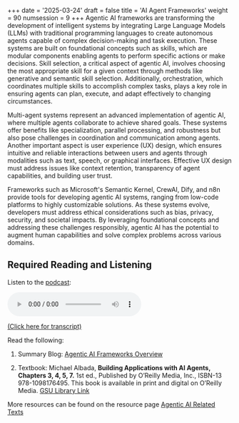 +++
date = '2025-03-24'
draft = false
title = 'AI Agent Frameworks'
weight = 90
numsession = 9
+++
Agentic AI frameworks are transforming the development of intelligent systems by integrating Large Language Models (LLMs) with traditional programming languages to create autonomous agents capable of complex decision-making and task execution. These systems are built on foundational concepts such as skills, which are modular components enabling agents to perform specific actions or make decisions. Skill selection, a critical aspect of agentic AI, involves choosing the most appropriate skill for a given context through methods like generative and semantic skill selection. Additionally, orchestration, which coordinates multiple skills to accomplish complex tasks, plays a key role in ensuring agents can plan, execute, and adapt effectively to changing circumstances.

<!-- more -->

Multi-agent systems represent an advanced implementation of agentic AI, where multiple agents collaborate to achieve shared goals. These systems offer benefits like specialization, parallel processing, and robustness but also pose challenges in coordination and communication among agents. Another important aspect is user experience (UX) design, which ensures intuitive and reliable interactions between users and agents through modalities such as text, speech, or graphical interfaces. Effective UX design must address issues like context retention, transparency of agent capabilities, and building user trust.

Frameworks such as Microsoft's Semantic Kernel, CrewAI, Dify, and n8n provide tools for developing agentic AI systems, ranging from low-code platforms to highly customizable solutions. As these systems evolve, developers must address ethical considerations such as bias, privacy, security, and societal impacts. By leveraging foundational concepts and addressing these challenges responsibly, agentic AI has the potential to augment human capabilities and solve complex problems across various domains.

## Required Reading and Listening

Listen to the [podcast](../../podcasts/podcast-09-agentic-ai-frameworks/):

<!-- Listen to the podcast: -->

<audio controls>
    <source src="https://insight-gsu-edu-msa8700-public-files-us-east-1.s3.us-east-1.amazonaws.com/podcast/Agentic_AI_frameworks.wav" type="audio/wav">
    Your browser does not support the audio element.
</audio>

[(Click here for transcript)](../../podcasts/podcast-09-agentic-ai-frameworks/)

Read the following:

1. Summary Blog: [Agentic AI Frameworks Overview](https://www.perplexity.ai/page/agentic-ai-frameworks-overview-l0jpYXtgQJaRq.ORXBTSpQ)

2. Textbook: Michael Albada, **Building Applications with AI Agents, Chapters 3, 4, 5, 7.** 1st ed., Published by O’Reilly Media, Inc., ISBN-13 978-1098176495.
This book is available in print and digital on O’Reilly Media.
[GSU Library Link](https://go.oreilly.com/georgia-state-university/library/view/building-applications-with/9781098176495/)

More resources can be found on the resource page [Agentic AI Related Texts](../../resources/resource-agenticai-texts/)
